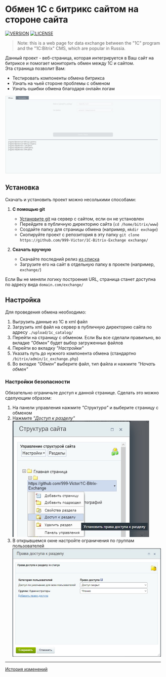 # Обмен 1С с битрикс сайтом на стороне сайта

[![VERSION](https://img.shields.io/badge/version-1.0.0-blue?style=for-the-badge&logo=appveyor)](https://github.com/999-Victor/1C-Bitrix-Exchange)
[![LICENSE](https://img.shields.io/github/license/999-Victor/VSCode-Dark-Turquoise?style=for-the-badge&logo=appveyor&color=blue)](LICENSE.md)

> Note: this is a web page for data exchange between the "1C" program and the "1C:Bitrix" CMS, which are popular in Russia.

Данный проект - веб-страница, которая интегрируется в Ваш сайт на битриксе и помогает мониторить обмен между 1С и сайтом.  
Эта страница позволит Вам:

- Тестировать компоненты обмена битрикса
- Узнать на чьей стороне проблемы с обменом
- Узнать ошибки обмена благодаря онлайн логам

![interface](media/interface.jpg)

## Установка

Скачать и установить проект можно несолькими способами:

1. **С помощью git**
    - [Установите git](https://git-scm.com/download/linux) на сервер с сайтом, если он не установлен
    - Перейдите в публичную директорию сайта (`cd /home/bitrix/www`)
    - Создайте папку для страницы обмена (например, `mkdir exchage`)
    - Скопируйте проект с репозитория в эту папку `git clone https://github.com/999-Victor/1C-Bitrix-Exchange exchange/`

2. **Скачать вручную**
    - Скачайте последний релиз [из списка](https://github.com/999-Victor/1C-Bitrix-Exchange/releases)
    - Загрузите его на сайт в отдельную папку в проекте (например, `exchange/`)

Если Вы не меняли логику построения URL, страница станет доступна по адресу вида `domain.com/exchange/`

## Настройка

Для проведения обмена необходимо:

1. Выгрузить данные из 1С в xml файл
2. Загрузить xml файл на сервер в публичную директорию сайта по адресу `./upload/1c_catalog/`
3. Перейти на страницу с обменом. Если Вы все сделали правильно, во вкладке *"Обмен"* будет выбор загруженных файлов
4. Перейти во вкладку *"Настройки"*
5. Указать путь до нужного компонента обмена (стандартно `/bitrix/admin/1c_exchange.php`)
6. Во вкладке *"Обмен"* выберите файл, тип файла и нажмите *"Начать обмен"*

### Настройки безопасности

Обязательно ограничьте доступ к данной странице. Сделать это можно сделующим образом:

1. На панели управления нажмите *"Структура"* и выберите страницу с обменом
2. Нажмите *"Доступ к разделу"*
![structure](media/security.jpg)
3. В открывшемся окне настройте ограничения по группам пользователей
![access](media/access.jpg)

* * *

[История изменений](CHANGELOG.md)
